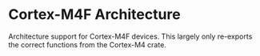 Cortex-M4F Architecture
======================

Architecture support for Cortex-M4F devices. This largely only re-exports the
correct functions from the Cortex-M4 crate.
